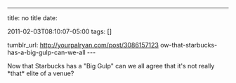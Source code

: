 ---
title: no title
date:

 2011-02-03T08:10:07-05:00 
tags:  []

tumblr_url:
http://yourpalryan.com/post/3086157123
ow-that-starbucks-has-a-big-gulp-can-we-all
\-\--

Now that Starbucks has a "Big Gulp" can we all agree that it's not
really \*that\* elite of a venue?
